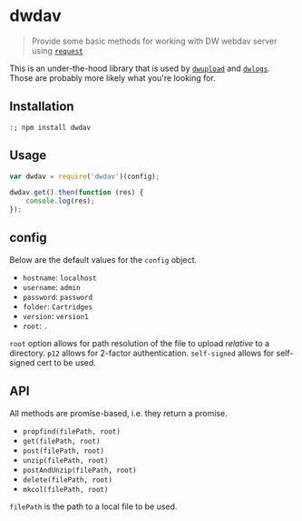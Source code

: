 # dwdav
> Provide some basic methods for working with DW webdav server using [`request`](https://www.npmjs.com/package/request)

This is an under-the-hood library that is used by [`dwupload`](https://www.npmjs.com/package/dwupload) and [`dwlogs`](https://www.npmjs.com/package/dwlogs). Those are probably more likely what you're looking for.

## Installation

```shell
:; npm install dwdav
```

## Usage

```js
var dwdav = require('dwdav')(config);

dwdav.get().then(function (res) {
	console.log(res);
});
```

## config

Below are the default values for the `config` object.

- `hostname`: `localhost`
- `username`: `admin`
- `password`: `password`
- `folder`: `Cartridges`
- `version`: `version1`
- `root`: `.`

`root` option allows for path resolution of the file to upload _relative_ to a directory.
`p12` allows for 2-factor authentication.
`self-signed` allows for self-signed cert to be used.

## API

All methods are promise-based, i.e. they return a promise.

- `propfind(filePath, root)`
- `get(filePath, root)`
- `post(filePath, root)`
- `unzip(filePath, root)`
- `postAndUnzip(filePath, root)`
- `delete(filePath, root)`
- `mkcol(filePath, root)`

`filePath` is the path to a local file to be used.
